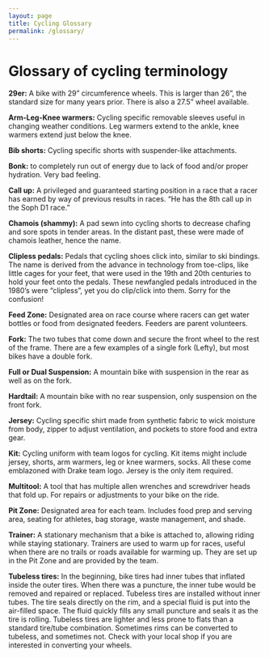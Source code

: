 ```yaml
---
layout: page
title: Cycling Glossary
permalink: /glossary/
---
```

# Glossary of cycling terminology

**29er:** A bike with 29” circumference wheels. This is larger than 26”, the standard size for many years prior. There is also a 27.5” wheel available. 

**Arm-Leg-Knee warmers:** Cycling specific removable sleeves useful in changing weather conditions. Leg warmers extend to the ankle, knee warmers extend just below the knee.

**Bib shorts:** Cycling specific shorts with suspender-like attachments.

**Bonk:** to completely run out of energy due to lack of food and/or proper hydration. Very bad feeling.

**Call up:** A privileged and guaranteed starting position in a race that a racer has earned by way of previous results in races. “He has the 8th call up in the Soph D1 race.”

**Chamois (shammy):** A pad sewn into cycling shorts to decrease chafing and sore spots in tender areas. In the distant past, these were made of chamois leather, hence the name.

**Clipless pedals:** Pedals that cycling shoes click into, similar to ski bindings. The name is derived from the advance in technology from toe-clips, like little cages for your feet, that were used in the 19th and 20th centuries to hold your feet onto the pedals. These newfangled pedals introduced in the 1980’s were “clipless”, yet you do clip/click into them. Sorry for the confusion!

**Feed Zone:** Designated area on race course where racers can get water bottles or food from designated feeders. Feeders are parent volunteers.

**Fork:** The two tubes that come down and secure the front wheel to the rest of the frame. There are a few examples of a single fork (Lefty), but most bikes have a double fork.

**Full or Dual Suspension:** A mountain bike with suspension in the rear as well as on the fork.

**Hardtail:** A mountain bike with no rear suspension, only suspension on the front fork.

**Jersey:** Cycling specific shirt made from synthetic fabric to wick moisture from body, zipper to adjust ventilation, and pockets to store food and extra gear.

**Kit:** Cycling uniform with team logos for cycling. Kit items might include jersey, shorts, arm warmers, leg or knee warmers, socks. All these come emblazoned with Drake team logo. Jersey is the only item required.

**Multitool:** A tool that has multiple allen wrenches and screwdriver heads that fold up. For repairs or adjustments to your bike on the ride.

**Pit Zone:** Designated area for each team. Includes food prep and serving area, seating for athletes, bag storage, waste management, and shade.

**Trainer:** A stationary mechanism that a bike is attached to, allowing riding while staying stationary. Trainers are used to warm up for races, useful when there are no trails or roads available for warming up. They are set up in the Pit Zone and are provided by the team.

**Tubeless tires:** In the beginning, bike tires had inner tubes that inflated inside the outer tires. When there was a puncture, the inner tube would be removed and repaired or replaced. Tubeless tires are installed without inner tubes. The tire seals directly on the rim, and a special fluid is put into the air-filled space. The fluid quickly fills any small puncture and seals it as the tire is rolling. Tubeless tires are lighter and less prone to flats than a standard tire/tube combination. Sometimes rims can be converted to tubeless, and sometimes not. Check with your local shop if you are interested in converting your wheels.
